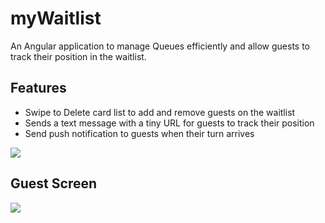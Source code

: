 # myWaitlist

An Angular application to manage Queues efficiently and allow guests to track their position in the waitlist.

## Features
- Swipe to Delete card list to add and remove guests on the waitlist
- Sends a text message with a tiny URL for guests to track their position
- Send push notification to guests when their turn arrives

![](https://github.com/bhargav-sarvaria/myWaitlist/blob/main/Demo.gif)

## Guest Screen
![](https://github.com/bhargav-sarvaria/myWaitlist/blob/main/Demo.png)
